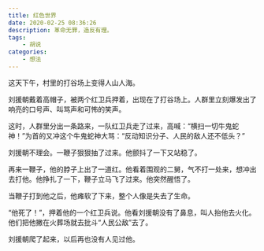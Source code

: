 ```yaml
---
title: 红色世界
date: 2020-02-25 08:36:26
description: 革命无罪，造反有理。
tags:
    - 胡说
categories:
    - 想法
---
```



这天下午，村里的打谷场上变得人山人海。

刘援朝戴着高帽子，被两个红卫兵押着，出现在了打谷场上。人群里立刻爆发出了响亮的口号声、叫骂声和可怖的笑声。

这时，人群里分出一条路来，一队红卫兵走了过来，高喊：“横扫一切牛鬼蛇神！”为首的又冲这个牛鬼蛇神大骂：“反动知识分子、人民的敌人还不低头？”

刘援朝不理会。一鞭子狠狠抽了过来。他颤抖了一下又站稳了。

再来一鞭子，他的脖子上出了一道红。他看着围观的二舅，气不打一处来，想冲出去打他。他挣扎了一下，鞭子立马飞了过来。他突然醒悟了。

当鞭子打到他之后，他瘫软了下来，整个人像是失去了生命。

“他死了！”，押着他的一个红卫兵说。他看刘援朝没有了鼻息，叫人抬他去火化。他们把他撇在火葬场就去批斗“人民公敌”去了。

刘援朝爬了起来，以后再也没有人见过他。